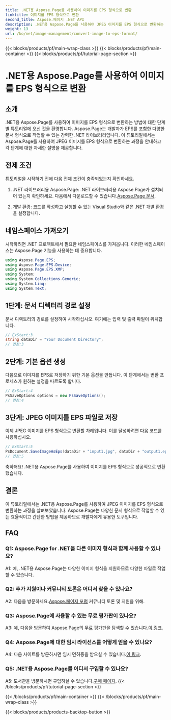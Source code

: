 ```yaml
---
title: .NET용 Aspose.Page를 사용하여 이미지를 EPS 형식으로 변환
linktitle: 이미지를 EPS 형식으로 변환
second_title: Aspose.페이지 .NET API
description: .NET용 Aspose.Page를 사용하여 JPEG 이미지를 EPS 형식으로 변환하는 방법을 알아보세요. 단계별 지침이 포함된 종합 가이드입니다.
weight: 13
url: /ko/net/image-management/convert-image-to-eps-format/
---
```


{{< blocks/products/pf/main-wrap-class >}}
{{< blocks/products/pf/main-container >}}
{{< blocks/products/pf/tutorial-page-section >}}

# .NET용 Aspose.Page를 사용하여 이미지를 EPS 형식으로 변환

## 소개

.NET용 Aspose.Page를 사용하여 이미지를 EPS 형식으로 변환하는 방법에 대한 단계별 튜토리얼에 오신 것을 환영합니다. Aspose.Page는 개발자가 EPS를 포함한 다양한 문서 형식으로 작업할 수 있는 강력한 .NET 라이브러리입니다. 이 튜토리얼에서는 Aspose.Page를 사용하여 JPEG 이미지를 EPS 형식으로 변환하는 과정을 안내하고 각 단계에 대한 자세한 설명을 제공합니다.

## 전제 조건

튜토리얼을 시작하기 전에 다음 전제 조건이 충족되었는지 확인하세요.

1.  .NET 라이브러리용 Aspose.Page: .NET 라이브러리용 Aspose.Page가 설치되어 있는지 확인하세요. 다음에서 다운로드할 수 있습니다.[Aspose.Page 문서](https://reference.aspose.com/page/net/).

2. 개발 환경: 코드를 작성하고 실행할 수 있는 Visual Studio와 같은 .NET 개발 환경을 설정합니다.

## 네임스페이스 가져오기

시작하려면 .NET 프로젝트에서 필요한 네임스페이스를 가져옵니다. 이러한 네임스페이스는 Aspose.Page 기능을 사용하는 데 중요합니다.

```csharp
using Aspose.Page.EPS;
using Aspose.Page.EPS.Device;
using Aspose.Page.EPS.XMP;
using System;
using System.Collections.Generic;
using System.Linq;
using System.Text;
```

## 1단계: 문서 디렉터리 경로 설정

문서 디렉토리의 경로를 설정하여 시작하십시오. 여기에는 입력 및 출력 파일이 위치합니다.

```csharp
// ExStart:3
string dataDir = "Your Document Directory";
// 연장:3
```

## 2단계: 기본 옵션 생성

다음으로 이미지를 EPS로 저장하기 위한 기본 옵션을 만듭니다. 이 단계에서는 변환 프로세스가 원하는 설정을 따르도록 합니다.

```csharp
// ExStart:4
PsSaveOptions options = new PsSaveOptions();
// 연장:4
```

## 3단계: JPEG 이미지를 EPS 파일로 저장

이제 JPEG 이미지를 EPS 형식으로 변환할 차례입니다. 이를 달성하려면 다음 코드를 사용하십시오.

```csharp
// ExStart:5
PsDocument.SaveImageAsEps(dataDir + "input1.jpg", dataDir + "output1.eps", options);
// 연장:5
```

축하해요! .NET용 Aspose.Page를 사용하여 이미지를 EPS 형식으로 성공적으로 변환했습니다.

## 결론

이 튜토리얼에서는 .NET용 Aspose.Page를 사용하여 JPEG 이미지를 EPS 형식으로 변환하는 과정을 살펴보았습니다. Aspose.Page는 다양한 문서 형식으로 작업할 수 있는 효율적이고 간단한 방법을 제공하므로 개발자에게 유용한 도구입니다.

## FAQ

### Q1: Aspose.Page for .NET을 다른 이미지 형식과 함께 사용할 수 있나요?

A1: 예, .NET용 Aspose.Page는 다양한 이미지 형식을 지원하므로 다양한 파일로 작업할 수 있습니다.

### Q2: 추가 지원이나 커뮤니티 토론은 어디서 찾을 수 있나요?

 A2: 다음을 방문하세요.[Aspose.페이지 포럼](https://forum.aspose.com/c/page/39) 커뮤니티 토론 및 지원을 위해.

### Q3: Aspose.Page에 사용할 수 있는 무료 평가판이 있나요?

 A3: 예, 다음을 방문하여 Aspose.Page의 무료 평가판을 탐색할 수 있습니다.[이 링크](https://releases.aspose.com/).

### Q4: Aspose.Page에 대한 임시 라이선스를 어떻게 얻을 수 있나요?

 A4: 다음 사이트를 방문하시면 임시 면허증을 받으실 수 있습니다.[이 링크](https://purchase.aspose.com/temporary-license/).

### Q5: .NET용 Aspose.Page를 어디서 구입할 수 있나요?

A5: 도서관을 방문하시면 구입하실 수 있습니다.[구매 페이지](https://purchase.aspose.com/buy).
{{< /blocks/products/pf/tutorial-page-section >}}

{{< /blocks/products/pf/main-container >}}
{{< /blocks/products/pf/main-wrap-class >}}

{{< blocks/products/products-backtop-button >}}
